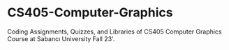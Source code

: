 # CS405-Computer-Graphics

Coding Assignments, Quizzes, and Libraries of CS405 Computer Graphics Course at Sabancı University Fall 23'.

